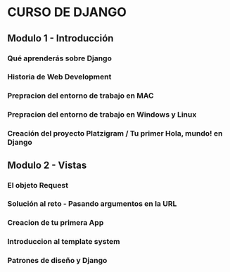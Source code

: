 # CURSO DE DJANGO

## Modulo 1 - Introducción
### Qué aprenderás sobre Django
### Historia de Web Development
### Prepracion del entorno de trabajo en MAC
### Prepracion del entorno de trabajo en Windows y Linux
### Creación del proyecto Platzigram / Tu primer Hola, mundo! en Django

## Modulo 2 - Vistas
### El objeto Request
### Solución al reto - Pasando argumentos en la URL
### Creacion de tu primera App
### Introduccion al template system
### Patrones de diseño y Django